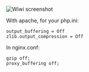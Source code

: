 ![Wiwi screenshot](https://raw.github.com/c2is/wiwi/flatSkin/doc/screen.png "Preview")

With apache, for your php.ini:
```
output_buffering = Off 
zlib.output_compression = Off 
```

In nginx.conf:
```
gzip off; 
proxy_buffering off; 
```
